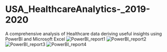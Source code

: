 # USA_HealthcareAnalytics-_2019-2020
A comprehensive analysis of Healthcare data deriving useful insights using PowerBI and Microsoft Excel
![PowerBI_report1](assets/hospital_insights.png)
![PowerBI_report2](assets/healthcare_provider_metrics.png)
![PowerBI_report3](assets/patient_outcome_analysis.png)
![PowerBI_report4](assets/executive_summary.png)



